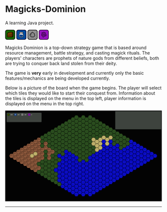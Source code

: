 # Magicks-Dominion
A learning Java project.

![Earth Resource](/Images/earth_resource.png "Earth Resource") ![Water Resource](/Images/water_resource.png "Water Resource") ![Rock Resource](/Images/rock_resource.png "Rock Resource") ![Ephesos Resource](/Images/ephesos_resource.png "Ephesos Resource")

Magicks Dominion is a top-down strategy game that is based around resource management, battle strategy, and casting magick rituals.
The players' characters are prophets of nature gods from different beliefs, both are trying to conquer back land stolen from their deity.



The game is __very__ early in development and currently only the basic features/mechanics are being developed currently.

Below is a picture of the board when the game begins. The player will select which tiles they would like to start their conquest from. Information about the tiles is displayed on the menu in the top left, player information is displayed on the menu in the top right.

![Example screen](/Images/example.png "Example Screen")

----

